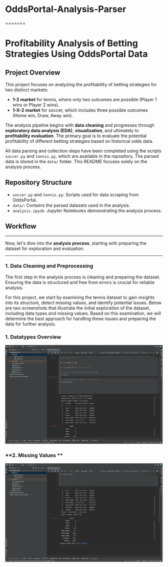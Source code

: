 # OddsPortal-Analysis-Parser
=======
# **Profitability Analysis of Betting Strategies Using OddsPortal Data**

## **Project Overview**
This project focuses on analyzing the profitability of betting strategies for two distinct markets:
- **1-2 market** for tennis, where only two outcomes are possible (Player 1 wins or Player 2 wins).
- **1-X-2 market** for soccer, which includes three possible outcomes (Home win, Draw, Away win).

The analysis pipeline begins with **data cleaning** and progresses through **exploratory data analysis (EDA)**, **visualization**, and ultimately to **profitability evaluation**. The primary goal is to evaluate the potential profitability of different betting strategies based on historical odds data.

All data parsing and collection steps have been completed using the scripts `soccer.py` and `tennis.py`, which are available in the repository. The parsed data is stored in the `data/` folder. This README focuses solely on the analysis process.

## **Repository Structure**
- `soccer.py` and `tennis.py`: Scripts used for data scraping from OddsPortal.
- `data/`: Contains the parsed datasets used in the analysis.
- `analysis.ipynb`: Jupyter Notebooks demonstrating the analysis process.

## **Workflow**

---

Now, let's dive into the **analysis process**, starting with preparing the dataset for exploration and evaluation. 

---

### **1. Data Cleaning and Preprocessing**
The first step in the analysis process is cleaning and preparing the dataset. Ensuring the data is structured and free from errors is crucial for reliable analysis. 

For this project, we start by examining the tennis dataset to gain insights into its structure, detect missing values, and identify potential issues. Below are two screenshots that illustrate the initial exploration of the dataset, including data types and missing values. Based on this examination, we will determine the best approach for handling these issues and preparing the data for further analysis.

### **1. Datatypes Overview**
![Datatypes Overview](images/Picture1.png)

### **2. Missing Values **
![Missing Values](images/Picture2.png)



